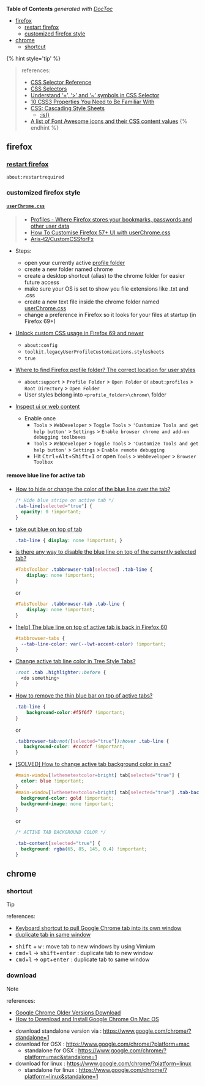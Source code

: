 <!-- START doctoc generated TOC please keep comment here to allow auto update -->
<!-- DON'T EDIT THIS SECTION, INSTEAD RE-RUN doctoc TO UPDATE -->
**Table of Contents**  *generated with [DocToc](https://github.com/thlorenz/doctoc)*

- [firefox](#firefox)
  - [restart firefox](#restart-firefox)
  - [customized firefox style](#customized-firefox-style)
- [chrome](#chrome)
  - [shortcut](#shortcut)

<!-- END doctoc generated TOC please keep comment here to allow auto update -->


{% hint style='tip' %}
> references:
> - [CSS Selector Reference](https://www.w3schools.com/cssref/css_selectors.asp)
> - [CSS Selectors](https://www.w3schools.com/css/css_selectors.asp)
> - [Understand ‘+’, ‘>’ and ‘~’ symbols in CSS Selector](https://techbrij.com/css-selector-adjacent-child-sibling)
> - [10 CSS3 Properties You Need to Be Familiar With](https://code.tutsplus.com/tutorials/the-30-css-selectors-you-must-memorize--net-16048)
> - [CSS: Cascading Style Sheets](https://developer.mozilla.org/en-US/docs/Web/CSS)
>   - [:is()](https://developer.mozilla.org/en-US/docs/Web/CSS/:is)
> - [A list of Font Awesome icons and their CSS content values](https://astronautweb.co/snippet/font-awesome/)
{% endhint %}

## firefox
### [restart firefox](https://www.msftnext.com/how-to-restart-firefox-without-closing-tabs/)
```
about:restartrequired
```

### customized firefox style
#### [`userChrome.css`](https://www.userchrome.org/how-create-userchrome-css.html)
> - [Profiles - Where Firefox stores your bookmarks, passwords and other user data](https://support.mozilla.org/en-US/kb/profiles-where-firefox-stores-user-data)
> - [How To Customise Firefox 57+ UI with userChrome.css](http://forums.mozillazine.org/viewtopic.php?f=38&t=3037817&sid=ac9ffa618d12e89c0346c1f4963d2bba)
> - [Aris-t2/CustomCSSforFx](https://github.com/Aris-t2/CustomCSSforFx/tree/master/classic)

- Steps:
  - open your currently active [profile folder](http://kb.mozillazine.org/Profile_folder#Folders)
  - create a new folder named chrome
  - create a desktop shortcut (alias) to the chrome folder for easier future access
  - make sure your OS is set to show you file extensions like .txt and .css
  - create a new text file inside the chrome folder named [userChrome.css](http://kb.mozillazine.org/UserChrome.css)
  - change a preference in Firefox so it looks for your files at startup (in Firefox 69+)

- [Unlock custom CSS usage in Firefox 69 and newer](https://github.com/Aris-t2/CustomCSSforFx#unlock-custom-css-usage-in-firefox-69-and-newer)
  - `about:config`
  - `toolkit.legacyUserProfileCustomizations.stylesheets`
  - `true`

- [Where to find Firefox profile folder? The correct location for user styles](https://github.com/Aris-t2/CustomCSSforFx#where-to-find-firefox-profile-folder-the-correct-location-for-user-styles)
  - `about:support` > `Profile Folder` > `Open Folder` or `about:profiles` > `Root Directory` > `Open Folder`
  - User styles belong into `<profile_folder>\chrome\` folder

- [Inspect ui or web content](https://github.com/Aris-t2/CustomCSSforFx)
  - Enable once
    - `Tools` > `WebDeveloper` > `Toggle Tools` > `'Customize Tools and get help button'` > `Settings` > `Enable browser chrome and add-on debugging toolboxes`
    - `Tools` > `WebDeveloper` > `Toggle Tools` > `'Customize Tools and get help button'` > `Settings` > `Enable remote debugging`
    - Hit <kbd>Ctrl</kbd>+<kbd>Alt</kbd>+<kbd>Shift</kbd>+<kbd>I</kbd> or open `Tools` > `WebDeveloper` > `Browser Toolbox`

#### remove blue line for active tab
- [How to hide or change the color of the blue line over the tab?](https://support.mozilla.org/en-US/questions/1189959)
  ```css
  /* Hide blue stripe on active tab */
  .tab-line[selected="true"] {
    opacity: 0 !important;
  }
  ```

- [take out blue on top of tab](https://support.mozilla.org/en-US/questions/1290337)
  ```css
  .tab-line { display: none !important; }
  ```

- [is there any way to disable the blue line on top of the currently selected tab?](https://www.reddit.com/r/firefox/comments/7745x4/is_there_any_way_to_disable_the_blue_line_on_top/)
  ```css
  #TabsToolbar .tabbrowser-tab[selected] .tab-line {
      display: none !important;
  }
  ```
  or
  ```css
  #TabsToolbar .tabbrowser-tab .tab-line {
      display: none !important;
  }
  ```
- [[help] The blue line on top of active tab is back in Firefox 60](https://www.reddit.com/r/FirefoxCSS/comments/8hrpaf/help_the_blue_line_on_top_of_active_tab_is_back/)
  ```css
  #tabbrowser-tabs {
    --tab-line-color: var(--lwt-accent-color) !important;
  }
  ```

- [Change active tab line color in Tree Style Tabs?](https://www.reddit.com/r/FirefoxCSS/comments/hsiztn/change_active_tab_line_color_in_tree_style_tabs/)
  ```css
  :root .tab .highlighter::before {
    <do something>
  }
  ```
- [How to remove the thin blue bar on top of active tabs?](http://forums.mozillazine.org/viewtopic.php?f=38&t=3035591)
  ```css
  .tab-line {
      background-color:#f5f6f7 !important;
  }
  ```
  or
  ```css
  .tabbrowser-tab:not([selected="true"]):hover .tab-line {
     background-color: #cccdcf !important;
  }
  ```
- [[SOLVED] How to change active tab background color in css?](http://forums.mozillazine.org/viewtopic.php?f=38&t=3048845)
  ```css
  #main-window[lwthemetextcolor=bright] tab[selected="true"] {
    color: blue !important;
  }
  #main-window[lwthemetextcolor=bright] tab[selected="true"] .tab-background {
    background-color: gold !important;
    background-image: none !important;
  }
  ```
  or
  ```css
  /* ACTIVE TAB BACKGROUND COLOR */

  .tab-content[selected="true"] {
    background: rgba(65, 85, 145, 0.4) !important;
  }
  ```

## chrome
### shortcut

>[!TIP]
> references:
> - [Keyboard shortcut to pull Google Chrome tab into its own window](https://superuser.com/a/745584/112396)
> - [duplicate tab in same window](https://superuser.com/a/1501694/112396)

- <kbd>shift</kbd> + <kbd>w</kbd> : move tab to new windows by using Vimium
- <kbd>cmd</kbd>+<kbd>l</kbd> -> <kbd>shift</kbd>+<kbd>enter</kbd> : duplicate tab to new window
- <kbd>cmd</kbd>+<kbd>l</kbd> -> <kbd>opt</kbd>+<kbd>enter</kbd> : duplicate tab to same window

### download

> [!NOTE]
> references:
> - [Google Chrome Older Versions Download](https://www.slimjet.com/chrome/google-chrome-old-version.php)
> - [How to Download and Install Google Chrome On Mac OS](https://www.youtube.com/watch?v=BhmmLG_ZvGI)

- download standalone version via : https://www.google.com/chrome/?standalone=1
- download for OSX : https://www.google.com/chrome/?platform=mac
  - standalone for OSX : https://www.google.com/chrome/?platform=mac&standalone=1
- download for linux : https://www.google.com/chrome/?platform=linux
  - standalone for linux : https://www.google.com/chrome/?platform=linux&standalone=1

